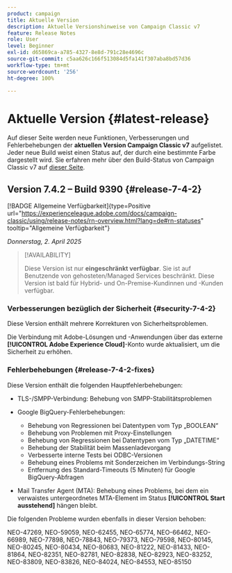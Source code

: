 ```yaml
---
product: campaign
title: Aktuelle Version
description: Aktuelle Versionshinweise von Campaign Classic v7
feature: Release Notes
role: User
level: Beginner
exl-id: d65869ca-a785-4327-8e8d-791c28e4696c
source-git-commit: c5aa626c166f513084d5fa141f307aba8bd57d36
workflow-type: tm+mt
source-wordcount: '256'
ht-degree: 100%

---
```


# Aktuelle Version {#latest-release}

Auf dieser Seite werden neue Funktionen, Verbesserungen und Fehlerbehebungen der **aktuellen Version Campaign Classic v7** aufgelistet. Jeder neue Build weist einen Status auf, der durch eine bestimmte Farbe dargestellt wird. Sie erfahren mehr über den Build-Status von Campaign Classic v7 auf [dieser Seite](rn-overview.md).

## Version 7.4.2 – Build 9390 {#release-7-4-2}

[!BADGE Allgemeine Verfügbarkeit]{type=Positive url="https://experienceleague.adobe.com/docs/campaign-classic/using/release-notes/rn-overview.html?lang=de#rn-statuses" tooltip="Allgemeine Verfügbarkeit"}

_Donnerstag, 2. April 2025_

>[!AVAILABILITY]
>
>Diese Version ist nur **eingeschränkt verfügbar**. Sie ist auf Benutzende von gehosteten/Managed Services beschränkt. Diese Version ist bald für Hybrid- und On-Premise-Kundinnen und -Kunden verfügbar.

<!--
### Compatibility updates {#comp-7-4-2}

This release comes with the following compatibility updates:

* JQuery library update: fixes multiple UI issues (reports, web apps)
* PostgreSQL 15 and 16

-->

### Verbesserungen bezüglich der Sicherheit {#security-7-4-2}

Diese Version enthält mehrere Korrekturen von Sicherheitsproblemen.

Die Verbindung mit Adobe-Lösungen und -Anwendungen über das externe **[!UICONTROL Adobe Experience Cloud]**-Konto wurde aktualisiert, um die Sicherheit zu erhöhen.

### Fehlerbehebungen {#release-7-4-2-fixes}

Diese Version enthält die folgenden Hauptfehlerbehebungen:

* TLS-/SMPP-Verbindung: Behebung von SMPP-Stabilitätsproblemen

* Google BigQuery-Fehlerbehebungen:

   * Behebung von Regressionen bei Datentypen vom Typ „BOOLEAN“
   * Behebung von Problemen mit Proxy-Einstellungen
   * Behebung von Regressionen bei Datentypen vom Typ „DATETIME“
   * Behebung der Stabilität beim Massenladevorgang
   * Verbesserte interne Tests bei ODBC-Versionen
   * Behebung eines Problems mit Sonderzeichen im Verbindungs-String
   * Entfernung des Standard-Timeouts (5 Minuten) für Google BigQuery-Abfragen

* Mail Transfer Agent (MTA): Behebung eines Problems, bei dem ein verwaistes untergeordnetes MTA-Element im Status **[!UICONTROL Start ausstehend]** hängen bleibt.

Die folgenden Probleme wurden ebenfalls in dieser Version behoben:

NEO-47269, NEO-59059, NEO-62455, NEO-65774, NEO-66462, NEO-66989, NEO-77898, NEO-78843, NEO-79373, NEO-79598, NEO-80145, NEO-80245, NEO-80434, NEO-80683, NEO-81222, NEO-81433, NEO-81864, NEO-82351, NEO-82781, NEO-82838, NEO-82923, NEO-83252, NEO-83809, NEO-83826, NEO-84024, NEO-84553, NEO-85150

